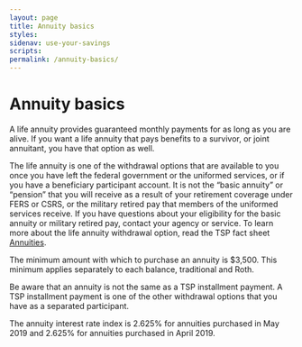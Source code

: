 ```yaml
---
layout: page
title: Annuity basics
styles:
sidenav: use-your-savings
scripts:
permalink: /annuity-basics/
---
```


# Annuity basics

A life annuity provides guaranteed monthly payments for as long as you are alive. If you want a life annuity that pays benefits to a survivor, or joint annuitant, you have that option as well.

The life annuity is one of the withdrawal options that are available to you once you have left the federal government or the uniformed services, or if you have a beneficiary participant account. It is not the “basic annuity” or “pension” that you will receive as a result of your retirement coverage under FERS or CSRS, or the military retired pay that members of the uniformed services receive. If you have questions about your eligibility for the basic annuity or military retired pay, contact your agency or service. To learn more about the life annuity withdrawal option, read the TSP fact sheet [Annuities](https://www.tsp.gov/PDF/formspubs/tspfs24.pdf). 

The minimum amount with which to purchase an annuity is $3,500. This minimum applies separately to each balance, traditional and Roth.

Be aware that an annuity is not the same as a TSP installment payment. A TSP installment payment is one of the other withdrawal options that you have as a separated participant. 

The annuity interest rate index is 2.625% for annuities purchased in May 2019 and 2.625% for annuities purchased in April 2019. 




<!-- CONTENT END -->
